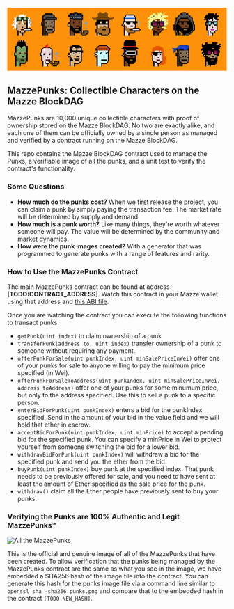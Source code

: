 ![MazzePunks](/punk-variety.png)

## MazzePunks: Collectible Characters on the Mazze BlockDAG

MazzePunks are 10,000 unique collectible characters with proof of ownership stored on the Mazze BlockDAG. No two are exactly alike, and each one of them can be officially owned by a single person as managed and verified by a contract running on the Mazze BlockDAG.

This repo contains the Mazze BlockDAG contract used to manage the Punks, a verifiable image of all the punks, and a unit test to verify the contract's functionality.

### Some Questions

* **How much do the punks cost?** When we first release the project, you can claim a punk by simply paying the transaction fee. The market rate will be determined by supply and demand.
* **How much is a punk worth?** Like many things, they're worth whatever someone will pay. The value will be determined by the community and market dynamics.
* **How were the punk images created?** With a generator that was programmed to generate punks with a range of features and rarity.

### How to Use the MazzePunks Contract

The main MazzePunks contract can be found at address **[TODO:CONTRACT_ADDRESS]**. Watch this contract in your Mazze wallet using that address and [this ABI file](/compiled/MazzePunksMarket.abi).

Once you are watching the contract you can execute the following functions to transact punks:

* ```getPunk(uint index)``` to claim ownership of a punk
* ```transferPunk(address to, uint index)``` transfer ownership of a punk to someone without requiring any payment.
* ```offerPunkForSale(uint punkIndex, uint minSalePriceInWei)``` offer one of your punks for sale to anyone willing to pay the minimum price specified (in Wei).
* ```offerPunkForSaleToAddress(uint punkIndex, uint minSalePriceInWei, address toAddress)``` offer one of your punks for some minumum price, but only to the address specified. Use this to sell a punk to a specific person.
* ```enterBidForPunk(uint punkIndex)``` enters a bid for the punkIndex specified. Send in the amount of your bid in the value field and we will hold that ether in escrow.
* ```acceptBidForPunk(uint punkIndex, uint minPrice)``` to accept a pending bid for the specified punk. You can specify a minPrice in Wei to protect yourself from someone switching the bid for a lower bid.
* ```withdrawBidForPunk(uint punkIndex)``` will withdraw a bid for the specified punk and send you the ether from the bid.
* ```buyPunk(uint punkIndex)``` buy punk at the specified index. That punk needs to be previously offered for sale, and you need to have sent at least the amount of Ether specified as the sale price for the punk.
* ```withdraw()``` claim all the Ether people have previously sent to buy your punks.

### Verifying the Punks are 100% Authentic and Legit MazzePunks™

![All the MazzePunks](/punks.png)

This is the official and genuine image of all of the MazzePunks that have been created. To allow verification that the punks being managed by the MazzePunks contract are the same as what you see in the image, we have embedded a SHA256 hash of the image file into the contract. You can generate this hash for the punks image file via a command line similar to ```openssl sha -sha256 punks.png``` and compare that to the embedded hash in the contract ```[TODO:NEW_HASH]```.

